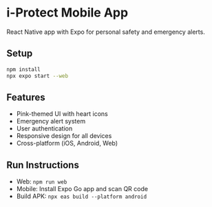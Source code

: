 # i-Protect Mobile App

React Native app with Expo for personal safety and emergency alerts.

## Setup
```bash
npm install
npx expo start --web
```

## Features
- Pink-themed UI with heart icons
- Emergency alert system
- User authentication
- Responsive design for all devices
- Cross-platform (iOS, Android, Web)

## Run Instructions
- Web: `npm run web`
- Mobile: Install Expo Go app and scan QR code
- Build APK: `npx eas build --platform android`
